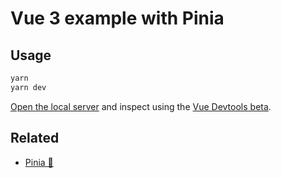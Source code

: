 # Vue 3 example with Pinia

## Usage

```sh
yarn
yarn dev
```

[Open the local server](http://localhost:3000) and inspect using the [Vue Devtools beta](https://chrome.google.com/webstore/detail/vuejs-devtools/ljjemllljcmogpfapbkkighbhhppjdbg?hl=en).

## Related

- [Pinia 🍍](https://github.com/posva/pinia)

